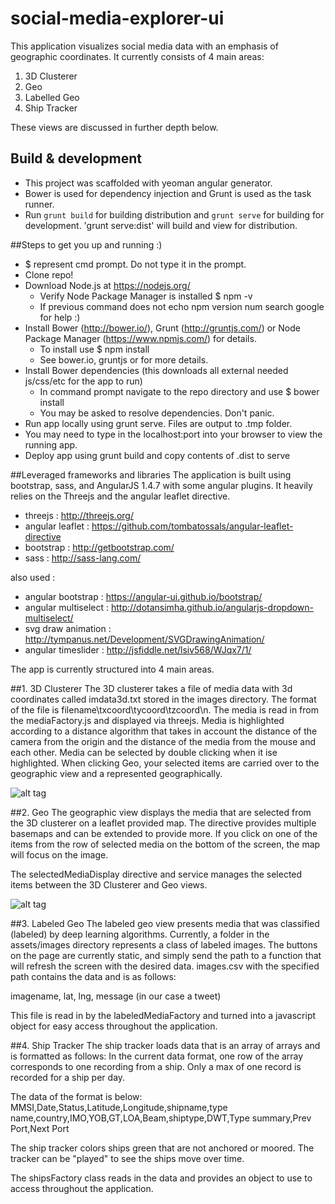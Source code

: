 # social-media-explorer-ui
This application visualizes social media data with an emphasis of geographic coordinates.  It currently consists of 4 main areas: 

1.  3D Clusterer
2.  Geo
3.  Labelled Geo
4.  Ship Tracker

These views are discussed in further depth below.

## Build & development
* This project was scaffolded with yeoman angular generator.  
* Bower is used for dependency injection and Grunt is used as the task runner.  
* Run `grunt build` for building distribution and `grunt serve` for building for development.  'grunt serve:dist' will build and view for distribution.

##Steps to get you up and running :)  
* $ represent cmd prompt.  Do not type it in the prompt.
* Clone repo!
* Download Node.js at https://nodejs.org/
  * Verify Node Package Manager is installed $ npm -v
  * If previous command does not echo npm version num search google for help :)
* Install Bower (http://bower.io/), Grunt (http://gruntjs.com/) or Node Package Manager (https://www.npmjs.com/) for details.
  * To install use $ npm install
  * See bower.io, gruntjs or for more details.
* Install Bower dependencies (this downloads all external needed js/css/etc for the app to run)
  * In command prompt navigate to the repo directory and use $ bower install
  * You may be asked to resolve dependencies. Don't panic.
* Run app locally using grunt serve.  Files are output to .tmp folder.  
* You may need to type in the localhost:port into your browser to view the running app.
* Deploy app using grunt build and copy contents of .dist to serve

##Leveraged frameworks and libraries
The application is built using bootstrap, sass, and AngularJS 1.4.7 with some angular plugins.  It heavily relies on the Threejs and the angular leaflet directive.

* threejs : http://threejs.org/
* angular leaflet : https://github.com/tombatossals/angular-leaflet-directive
* bootstrap : http://getbootstrap.com/
* sass : http://sass-lang.com/

also used :
* angular bootstrap : https://angular-ui.github.io/bootstrap/
* angular multiselect : http://dotansimha.github.io/angularjs-dropdown-multiselect/
* svg draw animation : http://tympanus.net/Development/SVGDrawingAnimation/
* angular timeslider : http://jsfiddle.net/lsiv568/WJqx7/1/

The app is currently structured into 4 main areas.

##1.  3D Clusterer
The 3D clusterer takes a file of media data with 3d coordinates called imdata3d.txt stored in the images directory.
The format of the file is filename\txcoord\tycoord\tzcoord\n.  The media is read in from the mediaFactory.js and displayed via threejs.  Media is highlighted according to a distance algorithm that takes in account the distance of the camera from the origin and the distance of the media from the mouse and each other.  Media can be selected by double clicking when it ise highlighted.  When clicking Geo, your selected items are carried over to the geographic view and a represented geographically.

![alt tag](https://github.com/ngageoint/social-media-explorer-ui/blob/master/docs/3d-cluster-view.png)

##2.  Geo
The geographic view displays the media that are selected from the 3D clusterer on a leaflet provided map.  The directive provides multiple basemaps and can be extended to provide more.  If you click on one of the items from the row of selected media on the bottom of the screen, the map will focus on the image.

The selectedMediaDisplay directive and service manages the selected items between the 3D Clusterer and Geo views.

![alt tag](https://github.com/ngageoint/social-media-explorer-ui/blob/master/docs/geo-view.png)

##3. Labeled Geo
The labeled geo view presents media that was classified (labeled) by deep learning algorithms.  Currently, a folder in the assets/images directory represents a class of labeled images.  The buttons on the page are currently static, and simply send the path to a function that will refresh the screen with the desired data.  images.csv with the specified path contains the data and is as follows:

imagename, lat, lng, message (in our case a tweet)

This file is read in by the labeledMediaFactory and turned into a javascript object for easy access throughout the application.

##4. Ship Tracker
The ship tracker loads data that is an array of arrays and is formatted as follows:
In the current data format, one row of the array corresponds to one recording from a ship.  Only a max of one record is recorded for a ship per day.

The data of the format is below:
MMSI,Date,Status,Latitude,Longitude,shipname,type name,country,IMO,YOB,GT,LOA,Beam,shiptype,DWT,Type summary,Prev Port,Next Port

The ship tracker colors ships green that are not anchored or moored.  The tracker can be "played" to see the ships move over time.

The shipsFactory class reads in the data and provides an object to use to access throughout the application.

